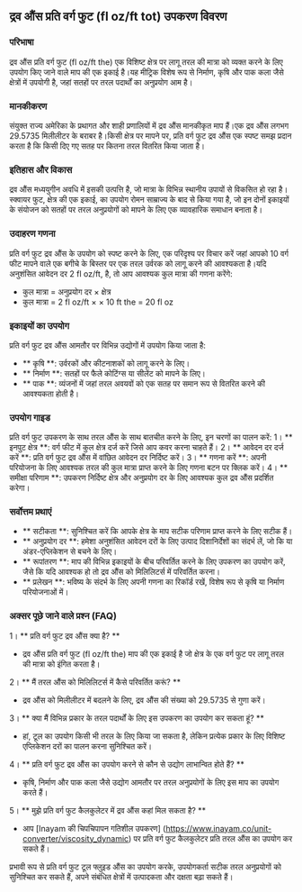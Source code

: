 ## द्रव औंस प्रति वर्ग फुट (fl oz/ft tot) उपकरण विवरण

### परिभाषा
द्रव औंस प्रति वर्ग फुट (fl oz/ft the) एक विशिष्ट क्षेत्र पर लागू तरल की मात्रा को व्यक्त करने के लिए उपयोग किए जाने वाले माप की एक इकाई है।यह मीट्रिक विशेष रूप से निर्माण, कृषि और पाक कला जैसे क्षेत्रों में उपयोगी है, जहां सतहों पर तरल पदार्थों का अनुप्रयोग आम है।

### मानकीकरण
संयुक्त राज्य अमेरिका के प्रथागत और शाही प्रणालियों में द्रव औंस मानकीकृत माप हैं।एक द्रव औंस लगभग 29.5735 मिलीलीटर के बराबर है।किसी क्षेत्र पर मापने पर, प्रति वर्ग फुट द्रव औंस एक स्पष्ट समझ प्रदान करता है कि किसी दिए गए सतह पर कितना तरल वितरित किया जाता है।

### इतिहास और विकास
द्रव औंस मध्ययुगीन अवधि में इसकी उत्पत्ति है, जो मात्रा के विभिन्न स्थानीय उपायों से विकसित हो रहा है।स्क्वायर फुट, क्षेत्र की एक इकाई, का उपयोग रोमन साम्राज्य के बाद से किया गया है, जो इन दोनों इकाइयों के संयोजन को सतहों पर तरल अनुप्रयोगों को मापने के लिए एक व्यावहारिक समाधान बनाता है।

### उदाहरण गणना
प्रति वर्ग फुट द्रव औंस के उपयोग को स्पष्ट करने के लिए, एक परिदृश्य पर विचार करें जहां आपको 10 वर्ग फीट मापने वाले एक बगीचे के बिस्तर पर एक तरल उर्वरक को लागू करने की आवश्यकता है।यदि अनुशंसित आवेदन दर 2 fl oz/ft, है, तो आप आवश्यक कुल मात्रा की गणना करेंगे:

- कुल मात्रा = अनुप्रयोग दर × क्षेत्र
- कुल मात्रा = 2 fl oz/ft × × 10 ft the = 20 fl oz

### इकाइयों का उपयोग
प्रति वर्ग फुट द्रव औंस आमतौर पर विभिन्न उद्योगों में उपयोग किया जाता है:
- ** कृषि **: उर्वरकों और कीटनाशकों को लागू करने के लिए।
- ** निर्माण **: सतहों पर फैले कोटिंग्स या सीलेंट को मापने के लिए।
- ** पाक **: व्यंजनों में जहां तरल अवयवों को एक सतह पर समान रूप से वितरित करने की आवश्यकता होती है।

### उपयोग गाइड
प्रति वर्ग फुट उपकरण के साथ तरल औंस के साथ बातचीत करने के लिए, इन चरणों का पालन करें:
1। ** इनपुट क्षेत्र **: वर्ग फीट में कुल क्षेत्र दर्ज करें जिसे आप कवर करना चाहते हैं।
2। ** आवेदन दर दर्ज करें **: प्रति वर्ग फुट द्रव औंस में वांछित आवेदन दर निर्दिष्ट करें।
3। ** गणना करें **: अपनी परियोजना के लिए आवश्यक तरल की कुल मात्रा प्राप्त करने के लिए गणना बटन पर क्लिक करें।
4। ** समीक्षा परिणाम **: उपकरण निर्दिष्ट क्षेत्र और अनुप्रयोग दर के लिए आवश्यक कुल द्रव औंस प्रदर्शित करेगा।

### सर्वोत्तम प्रथाएं
- ** सटीकता **: सुनिश्चित करें कि आपके क्षेत्र के माप सटीक परिणाम प्राप्त करने के लिए सटीक हैं।
- ** अनुप्रयोग दर **: हमेशा अनुशंसित आवेदन दरों के लिए उत्पाद दिशानिर्देशों का संदर्भ लें, जो कि या अंडर-एप्लिकेशन से बचने के लिए।
- ** रूपांतरण **: माप की विभिन्न इकाइयों के बीच परिवर्तित करने के लिए उपकरण का उपयोग करें, जैसे कि यदि आवश्यक हो तो द्रव औंस को मिलिलिटर्स में परिवर्तित करना।
- ** प्रलेखन **: भविष्य के संदर्भ के लिए अपनी गणना का रिकॉर्ड रखें, विशेष रूप से कृषि या निर्माण परियोजनाओं में।

### अक्सर पूछे जाने वाले प्रश्न (FAQ)

1। ** प्रति वर्ग फुट द्रव औंस क्या है? **
- द्रव औंस प्रति वर्ग फुट (fl oz/ft the) माप की एक इकाई है जो क्षेत्र के एक वर्ग फुट पर लागू तरल की मात्रा को इंगित करता है।

2। ** मैं तरल औंस को मिलिलिटर्स में कैसे परिवर्तित करूं? **
- द्रव औंस को मिलीलीटर में बदलने के लिए, द्रव औंस की संख्या को 29.5735 से गुणा करें।

3। ** क्या मैं विभिन्न प्रकार के तरल पदार्थों के लिए इस उपकरण का उपयोग कर सकता हूं? **
- हां, टूल का उपयोग किसी भी तरल के लिए किया जा सकता है, लेकिन प्रत्येक प्रकार के लिए विशिष्ट एप्लिकेशन दरों का पालन करना सुनिश्चित करें।

4। ** प्रति वर्ग फुट द्रव औंस का उपयोग करने से कौन से उद्योग लाभान्वित होते हैं? **
- कृषि, निर्माण और पाक कला जैसे उद्योग आमतौर पर तरल अनुप्रयोगों के लिए इस माप का उपयोग करते हैं।

5। ** मुझे प्रति वर्ग फुट कैलकुलेटर में द्रव औंस कहां मिल सकता है? **
- आप [Inayam की चिपचिपापन गतिशील उपकरण] (https://www.inayam.co/unit-converter/viscosity_dynamic) पर प्रति वर्ग फुट कैलकुलेटर प्रति तरल औंस का उपयोग कर सकते हैं।

प्रभावी रूप से प्रति वर्ग फुट टूल फ्लुइड औंस का उपयोग करके, उपयोगकर्ता सटीक तरल अनुप्रयोगों को सुनिश्चित कर सकते हैं, अपने संबंधित क्षेत्रों में उत्पादकता और दक्षता बढ़ा सकते हैं।
